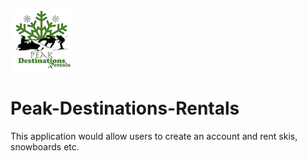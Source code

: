 ![GitHub Logo](/public/assets/images/gif/GitHub-Logo.gif)  

# Peak-Destinations-Rentals                 
             
This application would allow users to create an account and rent skis, snowboards etc. 
